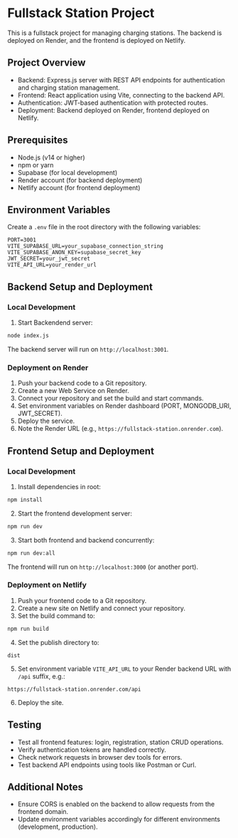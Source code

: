 # Fullstack Station Project

This is a fullstack project for managing charging stations. The backend is deployed on Render, and the frontend is deployed on Netlify.

## Project Overview

- Backend: Express.js server with REST API endpoints for authentication and charging station management.
- Frontend: React application using Vite, connecting to the backend API.
- Authentication: JWT-based authentication with protected routes.
- Deployment: Backend deployed on Render, frontend deployed on Netlify.

## Prerequisites

- Node.js (v14 or higher)
- npm or yarn
- Supabase (for local development)
- Render account (for backend deployment)
- Netlify account (for frontend deployment)

## Environment Variables

Create a `.env` file in the root directory with the following variables:

```
PORT=3001
VITE_SUPABASE_URL=your_supabase_connection_string
VITE_SUPABASE_ANON_KEY=supabase_secret_key
JWT_SECRET=your_jwt_secret
VITE_API_URL=your_render_url
```

## Backend Setup and Deployment

### Local Development

1. Start Backendend server:

```bash
node index.js
```

The backend server will run on `http://localhost:3001`.

### Deployment on Render

1. Push your backend code to a Git repository.
2. Create a new Web Service on Render.
3. Connect your repository and set the build and start commands.
4. Set environment variables on Render dashboard (PORT, MONGODB_URI, JWT_SECRET).
5. Deploy the service.
6. Note the Render URL (e.g., `https://fullstack-station.onrender.com`).

## Frontend Setup and Deployment

### Local Development

1. Install dependencies in root:

```bash
npm install
```

2. Start the frontend development server:

```bash
npm run dev
```

3. Start both frontend and backend concurrently:

```bash
npm run dev:all
```

The frontend will run on `http://localhost:3000` (or another port).

### Deployment on Netlify

1. Push your frontend code to a Git repository.
2. Create a new site on Netlify and connect your repository.
3. Set the build command to:

```bash
npm run build 
```

4. Set the publish directory to:

```
dist
```

5. Set environment variable `VITE_API_URL` to your Render backend URL with `/api` suffix, e.g.:

```
https://fullstack-station.onrender.com/api
```

6. Deploy the site.

## Testing

- Test all frontend features: login, registration, station CRUD operations.
- Verify authentication tokens are handled correctly.
- Check network requests in browser dev tools for errors.
- Test backend API endpoints using tools like Postman or Curl.

## Additional Notes

- Ensure CORS is enabled on the backend to allow requests from the frontend domain.
- Update environment variables accordingly for different environments (development, production).
